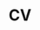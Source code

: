 ---
layout: cv
permalink: /cv/
title: CV
nav: true
nav_order: 6
cv_pdf: JulieKalliniCV.pdf
description: "Last updated January 2024."
---